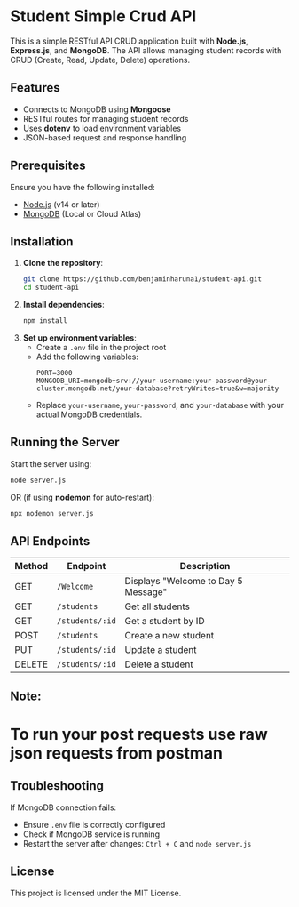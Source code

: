 # Student Simple Crud API

This is a simple RESTful API CRUD application built with **Node.js**, **Express.js**, and **MongoDB**. The API allows managing student records with CRUD (Create, Read, Update, Delete) operations.

## Features
- Connects to MongoDB using **Mongoose**
- RESTful routes for managing student records
- Uses **dotenv** to load environment variables
- JSON-based request and response handling

## Prerequisites
Ensure you have the following installed:
- [Node.js](https://nodejs.org/) (v14 or later)
- [MongoDB](https://www.mongodb.com/) (Local or Cloud Atlas)

## Installation
1. **Clone the repository**:
   ```sh
   git clone https://github.com/benjaminharuna1/student-api.git
   cd student-api
   ```
2. **Install dependencies**:
   ```sh
   npm install
   ```
3. **Set up environment variables**:
   - Create a `.env` file in the project root
   - Add the following variables:
     ```env
     PORT=3000
     MONGODB_URI=mongodb+srv://your-username:your-password@your-cluster.mongodb.net/your-database?retryWrites=true&w=majority
     ```
   - Replace `your-username`, `your-password`, and `your-database` with your actual MongoDB credentials.

## Running the Server
Start the server using:
```sh
node server.js
```
OR (if using **nodemon** for auto-restart):
```sh
npx nodemon server.js
```

## API Endpoints
| Method | Endpoint         | Description              |
|--------|----------------|--------------------------|
| GET    | `/Welcome`      | Displays "Welcome to Day 5 Message"        |
| GET    | `/students`     | Get all students        |
| GET    | `/students/:id` | Get a student by ID     |
| POST   | `/students`     | Create a new student    |
| PUT    | `/students/:id` | Update a student        |
| DELETE | `/students/:id` | Delete a student        |


## Note:
# To run your post requests use raw json requests from postman

## Troubleshooting
If MongoDB connection fails:
- Ensure `.env` file is correctly configured
- Check if MongoDB service is running
- Restart the server after changes: `Ctrl + C` and `node server.js`

## License
This project is licensed under the MIT License.

